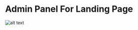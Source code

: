 # Admin Panel For Landing Page
![alt text](https://github.com/a0xh/phplander.loc/blob/main/public/phplander.png?raw=true)
